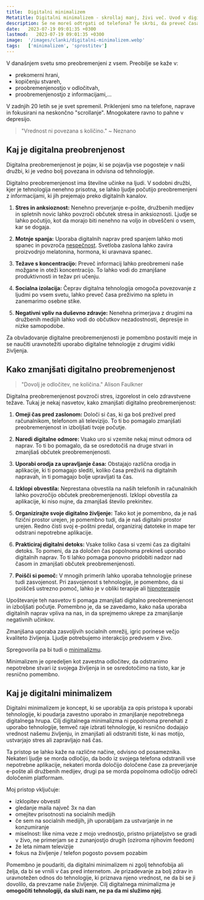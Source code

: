 ```yaml
---
title:  Digitalni minimalizem
Metatitle: Digitalni minimalizem - skrollaj manj, živi več. Uvod v digitalni minimalizem
description: Se ne moreš odtrgati od telefona? Te skrbi, da preveč časa preživiš na spletu? Odkrij moč digitalnega minimalizma! Članek ti bo razkril, kako ti lahko digitalni minimalizem pomaga obvladovati digitalno preobremenjenost, izboljšati produktivnost in povrniti nadzor nad svojim časom."
date:   2023-07-19 09:01:35 +0300
lastmod:   2023-07-19 09:01:35 +0300
image:  '/images/clanki/digitalni-minimalizem.webp'
tags:   ['minimalizem', 'sprostitev']
---
```




V današnjem svetu smo preobremenjeni z vsem. Preobilje se kaže v:
- prekomerni hrani,
- kopičenju stvareh,
- proobremenjenostjo v odločitvah,
- proobremenjenostjo z informacijami,...

V zadnjih 20 letih se je svet spremenil. Priklenjeni smo na telefone, naprave in fokusirani na neskončno "scrollanje". Mnogokatere ravno to pahne v depresijo.

> "Vrednost ni povezana s količino." ~ Neznano

## Kaj je digitalna preobrenjenost

Digitalna preobremenjenost je pojav, ki se pojavlja vse pogosteje v naši družbi, ki je vedno bolj povezana in odvisna od tehnologije.

Digitalno preobremenjenost ima številne učinke na ljudi. V sodobni družbi, kjer je tehnologija nenehno prisotna, se lahko ljudje počutijo preobremenjeni z informacijami, ki jih prejemajo preko digitalnih kanalov. 

1. **Stres in anksioznost:** Nenehno preverjanje e-pošte, družbenih medijev in spletnih novic lahko povzroči občutek stresa in anksioznosti. Ljudje se lahko počutijo, kot da morajo biti nenehno na voljo in obveščeni o vsem, kar se dogaja.

2. **Motnje spanja:** Uporaba digitalnih naprav pred spanjem lahko moti spanec in povzroča [nespečnost](/nespecnost). Svetloba zaslona lahko zavira proizvodnjo melatonina, hormona, ki uravnava spanec.

3. **Težave s koncentracijo:** Preveč informacij lahko preobremeni naše možgane in oteži koncentracijo. To lahko vodi do zmanjšane produktivnosti in težav pri učenju.

4. **Socialna izolacija:** Čeprav digitalna tehnologija omogoča povezovanje z ljudmi po vsem svetu, lahko preveč časa preživimo na spletu in zanemarimo osebne stike.

5. **Negativni vpliv na duševno zdravje:** Nenehna primerjava z drugimi na družbenih medijih lahko vodi do občutkov nezadostnosti, depresije in nizke samopodobe.

Za obvladovanje digitalne preobremenjenosti je pomembno postaviti meje in se naučiti uravnotežiti uporabo digitalne tehnologije z drugimi vidiki življenja.


## Kako zmanjšati digitalno preobremenjenost

> "Dovolj je odločitev, ne količina."  Alison Faulkner

Digitalna preobremenjenost povzroči stres, izgorelost in celo zdravstvene težave. Tukaj je nekaj nasvetov, kako zmanjšati digitalno preobremenjenost:

1. **Omeji čas pred zaslonom:** Določi si čas, ki ga boš preživel pred računalnikom, telefonom ali televizijo. To ti bo pomagalo zmanjšati preobremenjenost in izboljšati tvoje počutje.

2. **Naredi digitalne odmore:** Vsako uro si vzemite nekaj minut odmora od naprav. To ti bo pomagalo, da se osredotočiš na druge stvari in zmanjšaš občutek preobremenjenosti.

3. **Uporabi orodja za upravljanje časa:** Obstajajo različna orodja in aplikacije, ki ti pomagajo slediti, koliko časa preživiš na digitalnih napravah, in ti pomagajo bolje upravljati ta čas.

4. **Izklopi obvestila:** Neprestana obvestila na naših telefonih in računalnikih lahko povzročijo občutek preobremenjenosti. Izklopi obvestila za aplikacije, ki niso nujne, da zmanjšaš število prekinitev.

5. **Organizirajte svoje digitalno življenje:** Tako kot je pomembno, da je naš fizični prostor urejen, je pomembno tudi, da je naš digitalni prostor urejen. Redno čisti svoj e-poštni predal, organiziraj datoteke in mape ter odstrani nepotrebne aplikacije.

6. **Prakticiraj digitalni detoks:** Vsake toliko časa si vzemi čas za digitalni detoks. To pomeni, da za določen čas popolnoma prekineš uporabo digitalnih naprav. To ti lahko pomaga ponovno pridobiti nadzor nad  časom in zmanjšati občutek preobremenjenosti.

6. **Poišči si pomoč:** V mnogih primerih lahko uporaba tehnologije prinese tudi zasvojenost. Pri zasvojenost s tehnologije, je pomembno, da si poiščeš ustrezno pomoč, lahko je v obliki terapije ali [hipnoterapije](/hipnoterapija)

Upoštevanje teh nasvetov ti pomaga zmanjšati digitalno preobremenjenost in izboljšati počutje. Pomembno je, da se zavedamo, kako naša uporaba digitalnih naprav vpliva na nas, in da sprejmemo ukrepe za zmanjšanje negativnih učinkov.


Zmanjšana uporaba zasvoljivih socialnih omrežij, igric porinese večjo kvaliteto življenja. Ljudje potrebujemo interakcijo predvsem v živo.

Spregovorila pa bi tudi o [minimalizmu](/clanki/minimalizem/).

Minimalizem je opredeljen kot zavestna odločitev, da odstranimo nepotrebne stvari iz svojega življenja in se osredotočimo na tisto, kar je resnično pomembno. 




## Kaj je digitalni minimalizem

Digitalni minimalizem je koncept, ki se uporablja za opis pristopa k uporabi tehnologije, ki poudarja zavestno uporabo in zmanjšanje nepotrebnega digitalnega hrupa. Cilj digitalnega minimalizma ni popolnoma prenehati z uporabo tehnologije, temveč raje izbrati tehnologije, ki resnično dodajajo vrednost našemu življenju, in zmanjšati ali odstraniti tiste, ki nas motijo, ustvarjajo stres ali zapravljajo naš čas.

Ta pristop se lahko kaže na različne načine, odvisno od posameznika. Nekateri ljudje se morda odločijo, da bodo iz svojega telefona odstranili vse nepotrebne aplikacije, nekateri morda določijo določene čase za preverjanje e-pošte ali družbenih medijev, drugi pa se morda popolnoma odločijo odreči določenim platformam.

Moj pristop vključuje:
- izklopitev obvestil
- gledanje maila največ 3x na dan
- omejitev prisotnosti na socialnih medijih
- če sem na socialnih medijih, jih uporabljam za ustvarjanje in ne konzumiranje
- miselnost: like nima veze z mojo vrednostjo, pristno prijateljstvo se gradi v živo, ne primerjam se z zunanjostjo drugih (oziroma njihovim feedom)
- že leta nimam televizije
- fokus na življenje / telefon pogosto povsem pozabim

Pomembno je poudariti, da digitalni minimalizem ni zgolj tehnofobija ali želja, da bi se vrnili v čas pred internetom. Je prizadevanje za bolj zdrav in uravnotežen odnos do tehnologije, ki priznava njeno vrednost, ne da bi se ji dovolilo, da prevzame naše življenje. Cilj digitalnega minimalizma je **omogočiti tehnologiji, da služi nam, ne pa da mi služimo njej**.